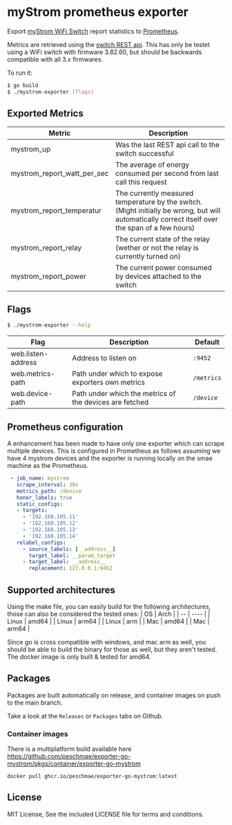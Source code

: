# myStrom prometheus exporter

Export [myStrom WiFi Switch](https://mystrom.ch/de/wifi-switch-ch/) report
statistics to [Prometheus](https://prometheus.io).

Metrics are retrieved using the [switch REST api](https://api.mystrom.ch/).
This has only be testet using a WiFi switch with firmware 3.82.60, but should be 
backwards compatible with all 3.x firmwares.

To run it:
```bash
$ go build
$ ./mystrom-exporter [flags]
```

## Exported Metrics
| Metric | Description |
| ------ | ------- |
| mystrom_up | Was the last REST api call to the switch successful |
| mystrom_report_watt_per_sec | The average of energy consumed per second from last call this request |
| mystrom_report_temperatur  | The currently measured temperature by the switch. (Might initially be wrong, but will automatically correct itself over the span of a few hours) |
| mystrom_report_relay | The current state of the relay (wether or not the relay is currently turned on) |
| mystrom_report_power  | The current power consumed by devices attached to the switch |

## Flags
```bash
$ ./mystrom-exporter --help
```
| Flag | Description | Default |
| ---- | ----------- | ------- |
| web.listen-address | Address to listen on | `:9452` |
| web.metrics-path | Path under which to expose exporters own metrics | `/metrics` |
| web.device-path | Path under which the metrics of the devices are fetched | `/device` |

## Prometheus configuration
A enhancement has been made to have only one exporter which can scrape multiple devices. This is configured in 
Prometheus as follows assuming we have 4 mystrom devices and the exporter is running locally on the smae machine as 
the Prometheus.
```yaml
 - job_name: mystrom
   scrape_interval: 30s
   metrics_path: /device
   honor_labels: true
   static_configs:
   - targets:
     - '192.168.105.11'
     - '192.168.105.12'
     - '192.168.105.13'
     - '192.168.105.14'
   relabel_configs:
     - source_labels: [__address__]
       target_label: __param_target
     - target_label: __address__
       replacement: 127.0.0.1:9452
```

## Supported architectures
Using the make file, you can easily build for the following architectures, those can also be considered the tested ones:
| OS | Arch |
| -- | ---- |
| Linux | amd64 |
| Linux | arm64 |
| Linux | arm |
| Mac | amd64 |
| Mac | arm64 |

Since go is cross compatible with windows, and mac arm as well, you should be able to build the binary for those as well, but they aren't tested.  
The docker image is only built & tested for amd64.

## Packages
Packages are built automatically on release, and container images on push to the main branch.

Take a look at the `Releases` or `Packages` tabs on Github.  

### Container images
There is a multiplatform build available here https://github.com/peschmae/exporter-go-mystrom/pkgs/container/exporter-go-mystrom
```
docker pull ghcr.io/peschmae/exporter-go-mystrom:latest
```

## License
MIT License, See the included LICENSE file for terms and conditions.
